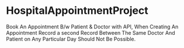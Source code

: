 # HospitalAppointmentProject
Book An Appointment B/w Patient &amp; Doctor with API, When Creating An Appointment Record a second Record Between The Same Doctor And Patient on Any Particular Day Should Not Be Possible.
